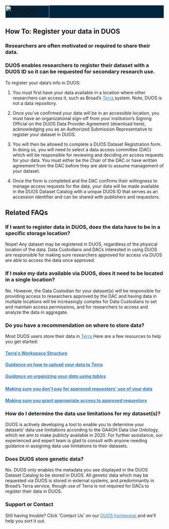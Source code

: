 <h1 style="background-color: #00243c;">
  <img alt="DUOS" src="/duos-ui/duos_logo.svg" width="140px" height="40px" style="cursor: pointer;" onclick="document.location='/duos-ui/Index';">
</h1>

## How To: Register your data in DUOS

### Researchers are often motivated or required to share their data.

### DUOS enables researchers to register their dataset with a DUOS ID so it can be requested for secondary research use.

To register your data’s info in DUOS:

1. You must first have your data available in a location where other researchers can access it, such as
   Broad’s <a style="color:#337ab7" href="https://app.terra.bio"> Terra </a> system. Note, DUOS is not a data repository.

2. Once you’ve confirmed your data will be in an accessible location, you must have an organizational sign-off from your
   institution’s Signing Official on the DUOS Data Provider Agreement (download here), acknowledging you as an
   Authorized Submission Representative to register your dataset in DUOS.

3. You will then be allowed to complete a DUOS Dataset Registration form. In doing so, you will need to select a data
   access committee (DAC) which will be responsible for reviewing and deciding on access requests for your data. You
   must either be the Chair of the DAC or have written agreement from the DAC before they are able to assume management
   of your dataset.

4. Once the form is completed and the DAC confirms their willingness to manage access requests for the data, your data
   will be made available in the DUOS Dataset Catalog with a unique DUOS ID that serves as an accession identifier and
   can be shared with publishers and requestors.

## Related FAQs

### If I want to register data in DUOS, does the data have to be in a specific storage location?

Nope! Any dataset may be registered in DUOS, regardless of the physical location of the data. Data Custodians and DACs
interested in using DUOS are responsible for making sure researchers approved for access via DUOS are able to access the
data once approved.

### If I make my data available via DUOS, does it need to be located in a single location?

No. However, the Data Custodian for your dataset(s) will be responsible for providing access to researchers approved by
the DAC and having data in multiple locations will be increasingly complex for Data Custodians to set and maintain
access permissions, and for researchers to access and analyze the data in aggregate.

### Do you have a recommendation on where to store data?

Most DUOS users store their data in <a style="color: #337ab7" href="https://app.terra.bio"> Terra </a>
Here are a few resources to help you get started:

  <h4> <a style="color: #337ab7" href="https://support.terra.bio/hc/en-us/articles/360024743371-Intro-to-working-with-workspaces"> Terra's Workspace Structure </a> </h4>
  <h4> <a style="color: #337ab7" href="https://support.terra.bio/hc/en-us/articles/360024056512-Uploading-to-a-workspace-Google-bucket"> Guidance on how to upload your data to Terra </a></h4>
  <h5> <a style="color: #337ab7" href="https://support.terra.bio/hc/en-us/articles/360025758392-Managing-data-with-tables-"> Guidance on organizing your data using tables </a> </h5>
  <h4> <a style="color: #337ab7" href="https://support.terra.bio/hc/en-us/articles/360029801491-Using-Requester-Pays-workspaces-buckets"> Making sure you don't pay for approved requestors' use of your data </a> </h4>
  <h4> <a style="color: #337ab7" href="https://support.terra.bio/hc/en-us/articles/360025851892-Reader-writer-or-owner-Workspace-access-controls-explained"> Making sure you grant appropriate access to approved requestors </a> </h4>

### How do I determine the data use limitations for my dataset(s)?

DUOS is actively developing a tool to enable you to determine your datasets’ data use limitations according to the GA4GH
Data Use Ontology, which we aim to make publicly available in 2020. For further assistance, our experienced and expert
team is glad to consult with anyone needing guidance in assigning data use limitations to their datasets.

### Does DUOS store genetic data?

No. DUOS only enables the metadata you see displayed in the DUOS Dataset Catalog to be stored in DUOS. All genetic data
which may be requested via DUOS is stored in external systems, and predominantly in Broad’s Terra service, though use of
Terra is not required for DACs to register their data in DUOS.

### Support or Contact

Still having trouble? Click 'Contact Us' on
our <a style="color: #337ab7" href="https://duos.broadinstitute.org/home"> DUOS homepage </a> and we’ll
help you sort it out.
